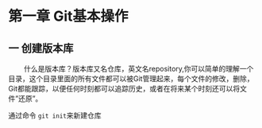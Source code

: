 # 第一章 Git基本操作

## 一 创建版本库
&nbsp;&nbsp;&nbsp;&nbsp;&nbsp;&nbsp;&nbsp;&nbsp;什么是版本库？版本库又名仓库，英文名repository,你可以简单的理解一个目录，这个目录里面的所有文件都可以被Git管理起来，每个文件的修改，删除，Git都能跟踪，以便任何时刻都可以追踪历史，或者在将来某个时刻还可以将文件”还原”。

通过命令 ```git init```来新建仓库